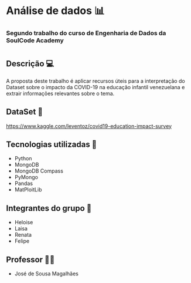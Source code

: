 # Análise de dados 📊
### Segundo trabalho do curso de Engenharia de Dados da SoulCode Academy
#
## Descrição 💻

A proposta deste trabalho é aplicar recursos úteis para a interpretação do Dataset sobre o impacto da COVID-19 na educação infantil venezuelana e extrair informações relevantes sobre o tema.

## DataSet 🎲
https://www.kaggle.com/leventoz/covid19-education-impact-survey

## Tecnologias utilizadas 📃
* Python
* MongoDB
* MongoDB Compass
* PyMongo
* Pandas
* MatPloitLib
 
## Integrantes do grupo 👀

* Heloise
* Laisa
* Renata
* Felipe

## Professor 👨‍🏫

* José de Sousa Magalhães

